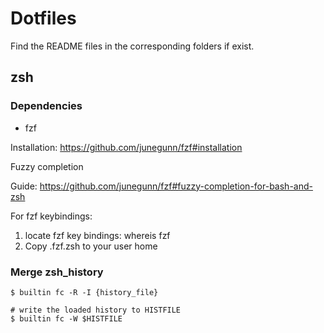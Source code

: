 # Dotfiles

Find the README files in the corresponding folders if exist.


## zsh

### Dependencies
- fzf

Installation: https://github.com/junegunn/fzf#installation

Fuzzy completion 

Guide: https://github.com/junegunn/fzf#fuzzy-completion-for-bash-and-zsh

For fzf keybindings:
1. locate fzf key bindings: whereis fzf
2. Copy .fzf.zsh to your user home

### Merge zsh_history

```
$ builtin fc -R -I {history_file}

# write the loaded history to HISTFILE
$ builtin fc -W $HISTFILE

```

